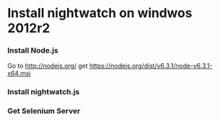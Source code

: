 Install nightwatch on windwos 2012r2
====================================

### Install Node.js
Go to http://nodejs.org/ get https://nodejs.org/dist/v6.3.1/node-v6.3.1-x64.msi 

### Install nightwatch.js

### Get Selenium Server

